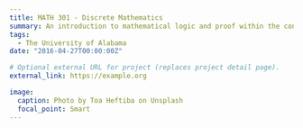 ```yaml
---
title: MATH 301 - Discrete Mathematics
summary: An introduction to mathematical logic and proof within the context of discrete structures. Topics include basic mathematical logic, elementary number theory, basic set theory, functions, and relations. 
tags:
  - The University of Alabama
date: "2016-04-27T00:00:00Z"

# Optional external URL for project (replaces project detail page).
external_link: https://example.org

image:
  caption: Photo by Toa Heftiba on Unsplash
  focal_point: Smart
---
```

